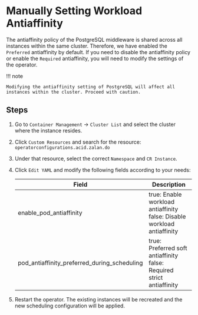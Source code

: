 # Manually Setting Workload Antiaffinity

The antiaffinity policy of the PostgreSQL middleware is shared across all instances within the same cluster. Therefore, we have enabled the `Preferred` antiaffinity by default. If you need to disable the antiaffinity policy or enable the `Required` antiaffinity, you will need to modify the settings of the operator.

!!! note

    Modifying the antiaffinity setting of PostgreSQL will affect all instances within the cluster. Proceed with caution.

## Steps

1. Go to `Container Management` -> `Cluster List` and select the cluster where the instance resides.

2. Click `Custom Resources` and search for the resource: `operatorconfigurations.acid.zalan.do`


3. Under that resource, select the correct `Namespace` and `CR Instance`.


4. Click `Edit YAML` and modify the following fields according to your needs:


    | Field                                          | Description                                           |
    | ---------------------------------------------- | ----------------------------------------------------- |
    | enable_pod_antiaffinity                        | true: Enable workload antiaffinity<br>false: Disable workload antiaffinity            |
    | pod_antiaffinity_preferred_during_scheduling    | true: Preferred soft antiaffinity<br>false: Required strict antiaffinity |

5. Restart the operator. The existing instances will be recreated and the new scheduling configuration will be applied.

